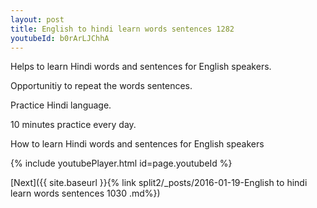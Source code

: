 ```yaml
---
layout: post
title: English to hindi learn words sentences 1282 
youtubeId: b0rArLJChhA
---
```

 
 
Helps to learn Hindi words and sentences for English speakers.

Opportunitiy to repeat the words sentences. 

Practice Hindi language. 
 
10 minutes practice every day. 
 
How to learn Hindi words and sentences for English speakers 
 
{% include youtubePlayer.html id=page.youtubeId %}
 
 
[Next]({{ site.baseurl }}{% link  split2/_posts/2016-01-19-English to hindi learn words sentences 1030 .md%})
 
